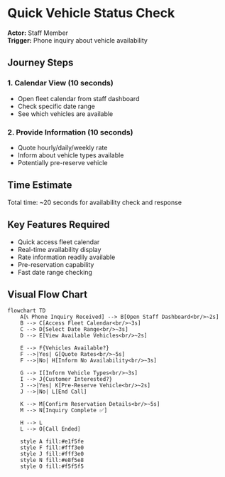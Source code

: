 # Quick Vehicle Status Check

**Actor:** Staff Member  
**Trigger:** Phone inquiry about vehicle availability

## Journey Steps

### 1. Calendar View (10 seconds)
- Open fleet calendar from staff dashboard
- Check specific date range
- See which vehicles are available

### 2. Provide Information (10 seconds)
- Quote hourly/daily/weekly rate
- Inform about vehicle types available
- Potentially pre-reserve vehicle

## Time Estimate
Total time: ~20 seconds for availability check and response

## Key Features Required
- Quick access fleet calendar
- Real-time availability display
- Rate information readily available
- Pre-reservation capability
- Fast date range checking

## Visual Flow Chart

```mermaid
flowchart TD
    A[📞 Phone Inquiry Received] --> B[Open Staff Dashboard<br/>~2s]
    B --> C[Access Fleet Calendar<br/>~3s]
    C --> D[Select Date Range<br/>~3s]
    D --> E[View Available Vehicles<br/>~2s]
    
    E --> F{Vehicles Available?}
    F -->|Yes| G[Quote Rates<br/>~5s]
    F -->|No| H[Inform No Availability<br/>~3s]
    
    G --> I[Inform Vehicle Types<br/>~3s]
    I --> J{Customer Interested?}
    J -->|Yes| K[Pre-Reserve Vehicle<br/>~2s]
    J -->|No| L[End Call]
    
    K --> M[Confirm Reservation Details<br/>~5s]
    M --> N[Inquiry Complete ✅]
    
    H --> L
    L --> O[Call Ended]
    
    style A fill:#e1f5fe
    style F fill:#fff3e0
    style J fill:#fff3e0
    style N fill:#e8f5e8
    style O fill:#f5f5f5
```